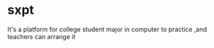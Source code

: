 sxpt
====

It's a platform for college student major in computer to practice ,and  teachers can arrange it
